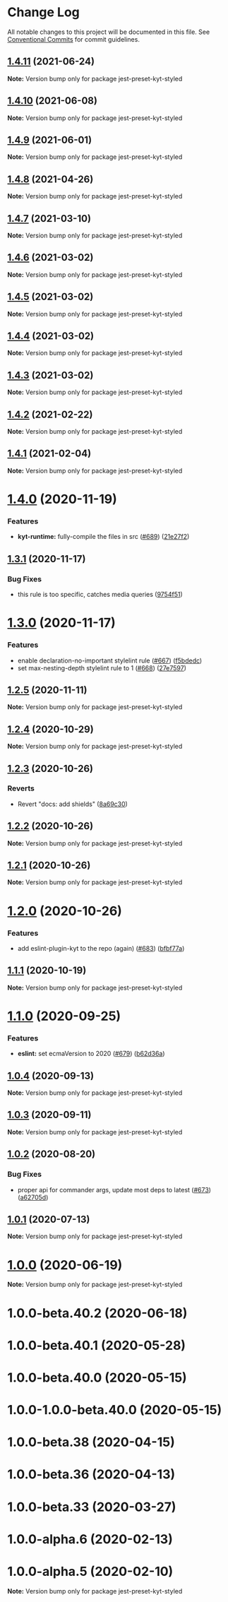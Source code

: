 # Change Log

All notable changes to this project will be documented in this file.
See [Conventional Commits](https://conventionalcommits.org) for commit guidelines.

## [1.4.11](https://github.com/nytimes/kyt/compare/jest-preset-kyt-styled@1.4.10...jest-preset-kyt-styled@1.4.11) (2021-06-24)

**Note:** Version bump only for package jest-preset-kyt-styled





## [1.4.10](https://github.com/nytimes/kyt/compare/jest-preset-kyt-styled@1.4.9...jest-preset-kyt-styled@1.4.10) (2021-06-08)

**Note:** Version bump only for package jest-preset-kyt-styled





## [1.4.9](https://github.com/nytimes/kyt/compare/jest-preset-kyt-styled@1.4.8...jest-preset-kyt-styled@1.4.9) (2021-06-01)

**Note:** Version bump only for package jest-preset-kyt-styled





## [1.4.8](https://github.com/nytimes/kyt/compare/jest-preset-kyt-styled@1.4.7...jest-preset-kyt-styled@1.4.8) (2021-04-26)

**Note:** Version bump only for package jest-preset-kyt-styled





## [1.4.7](https://github.com/nytimes/kyt/compare/jest-preset-kyt-styled@1.4.6...jest-preset-kyt-styled@1.4.7) (2021-03-10)

**Note:** Version bump only for package jest-preset-kyt-styled





## [1.4.6](https://github.com/nytimes/kyt/compare/jest-preset-kyt-styled@1.4.5...jest-preset-kyt-styled@1.4.6) (2021-03-02)

**Note:** Version bump only for package jest-preset-kyt-styled





## [1.4.5](https://github.com/nytimes/kyt/compare/jest-preset-kyt-styled@1.4.4...jest-preset-kyt-styled@1.4.5) (2021-03-02)

**Note:** Version bump only for package jest-preset-kyt-styled





## [1.4.4](https://github.com/nytimes/kyt/compare/jest-preset-kyt-styled@1.4.3...jest-preset-kyt-styled@1.4.4) (2021-03-02)

**Note:** Version bump only for package jest-preset-kyt-styled





## [1.4.3](https://github.com/nytimes/kyt/compare/jest-preset-kyt-styled@1.4.2...jest-preset-kyt-styled@1.4.3) (2021-03-02)

**Note:** Version bump only for package jest-preset-kyt-styled





## [1.4.2](https://github.com/nytimes/kyt/compare/jest-preset-kyt-styled@1.4.1...jest-preset-kyt-styled@1.4.2) (2021-02-22)

**Note:** Version bump only for package jest-preset-kyt-styled





## [1.4.1](https://github.com/nytimes/kyt/compare/jest-preset-kyt-styled@1.4.0...jest-preset-kyt-styled@1.4.1) (2021-02-04)

**Note:** Version bump only for package jest-preset-kyt-styled





# [1.4.0](https://github.com/nytimes/kyt/compare/jest-preset-kyt-styled@1.3.1...jest-preset-kyt-styled@1.4.0) (2020-11-19)


### Features

* **kyt-runtime:** fully-compile the files in src ([#689](https://github.com/nytimes/kyt/issues/689)) ([21e27f2](https://github.com/nytimes/kyt/commit/21e27f2dc083ff8fe9473e483ff6e04915d9dc82))





## [1.3.1](https://github.com/nytimes/kyt/compare/jest-preset-kyt-styled@1.3.0...jest-preset-kyt-styled@1.3.1) (2020-11-17)


### Bug Fixes

* this rule is too specific, catches media queries ([9754f51](https://github.com/nytimes/kyt/commit/9754f5105f096bb5ca4958cfda1f9aa549b80639))





# [1.3.0](https://github.com/nytimes/kyt/compare/jest-preset-kyt-styled@1.2.5...jest-preset-kyt-styled@1.3.0) (2020-11-17)


### Features

* enable declaration-no-important stylelint rule ([#667](https://github.com/nytimes/kyt/issues/667)) ([f5bdedc](https://github.com/nytimes/kyt/commit/f5bdedc58270008cac77a1bd23c8df743bb57219))
* set max-nesting-depth stylelint rule to 1 ([#668](https://github.com/nytimes/kyt/issues/668)) ([27e7597](https://github.com/nytimes/kyt/commit/27e7597ea4f63dd7fcf4588150ca539f4b89d35a))





## [1.2.5](https://github.com/nytimes/kyt/compare/jest-preset-kyt-styled@1.2.4...jest-preset-kyt-styled@1.2.5) (2020-11-11)

**Note:** Version bump only for package jest-preset-kyt-styled





## [1.2.4](https://github.com/nytimes/kyt/compare/jest-preset-kyt-styled@1.2.3...jest-preset-kyt-styled@1.2.4) (2020-10-29)

**Note:** Version bump only for package jest-preset-kyt-styled





## [1.2.3](https://github.com/nytimes/kyt/compare/jest-preset-kyt-styled@1.2.2...jest-preset-kyt-styled@1.2.3) (2020-10-26)


### Reverts

* Revert "docs: add shields" ([8a69c30](https://github.com/nytimes/kyt/commit/8a69c3095e65784d6412147a581e79e71f43673b))





## [1.2.2](https://github.com/nytimes/kyt/compare/jest-preset-kyt-styled@1.2.1...jest-preset-kyt-styled@1.2.2) (2020-10-26)

**Note:** Version bump only for package jest-preset-kyt-styled





## [1.2.1](https://github.com/nytimes/kyt/compare/jest-preset-kyt-styled@1.2.0...jest-preset-kyt-styled@1.2.1) (2020-10-26)

**Note:** Version bump only for package jest-preset-kyt-styled





# [1.2.0](https://github.com/nytimes/kyt/compare/jest-preset-kyt-styled@1.1.1...jest-preset-kyt-styled@1.2.0) (2020-10-26)


### Features

* add eslint-plugin-kyt to the repo (again) ([#683](https://github.com/nytimes/kyt/issues/683)) ([bfbf77a](https://github.com/nytimes/kyt/commit/bfbf77a3f0f2f3cb624d9cfb10b42a7b2bc2f76d))





## [1.1.1](https://github.com/nytimes/kyt/compare/jest-preset-kyt-styled@1.1.0...jest-preset-kyt-styled@1.1.1) (2020-10-19)

**Note:** Version bump only for package jest-preset-kyt-styled





# [1.1.0](https://github.com/nytimes/kyt/compare/jest-preset-kyt-styled@1.0.4...jest-preset-kyt-styled@1.1.0) (2020-09-25)


### Features

* **eslint:** set ecmaVersion to 2020 ([#679](https://github.com/nytimes/kyt/issues/679)) ([b62d36a](https://github.com/nytimes/kyt/commit/b62d36a473fb69f5cdf31f04c97a5d43d8a55a99))





## [1.0.4](https://github.com/nytimes/kyt/compare/jest-preset-kyt-styled@1.0.3...jest-preset-kyt-styled@1.0.4) (2020-09-13)

**Note:** Version bump only for package jest-preset-kyt-styled





## [1.0.3](https://github.com/nytimes/kyt/compare/jest-preset-kyt-styled@1.0.2...jest-preset-kyt-styled@1.0.3) (2020-09-11)

**Note:** Version bump only for package jest-preset-kyt-styled





## [1.0.2](https://github.com/nytimes/kyt/compare/jest-preset-kyt-styled@1.0.1...jest-preset-kyt-styled@1.0.2) (2020-08-20)


### Bug Fixes

* proper api for commander args, update most deps to latest ([#673](https://github.com/nytimes/kyt/issues/673)) ([a62705d](https://github.com/nytimes/kyt/commit/a62705da81bbec2aa04d7a69b49974e68bf0dc95))





## [1.0.1](https://github.com/nytimes/kyt/compare/jest-preset-kyt-styled@1.0.0...jest-preset-kyt-styled@1.0.1) (2020-07-13)

**Note:** Version bump only for package jest-preset-kyt-styled





# [1.0.0](https://github.com/nytimes/kyt/compare/jest-preset-kyt-styled@1.0.0-beta.40.2...jest-preset-kyt-styled@1.0.0) (2020-06-19)

**Note:** Version bump only for package jest-preset-kyt-styled





# 1.0.0-beta.40.2 (2020-06-18)



# 1.0.0-beta.40.1 (2020-05-28)



# 1.0.0-beta.40.0 (2020-05-15)



# 1.0.0-1.0.0-beta.40.0 (2020-05-15)



# 1.0.0-beta.38 (2020-04-15)



# 1.0.0-beta.36 (2020-04-13)



# 1.0.0-beta.33 (2020-03-27)



# 1.0.0-alpha.6 (2020-02-13)



# 1.0.0-alpha.5 (2020-02-10)

**Note:** Version bump only for package jest-preset-kyt-styled
